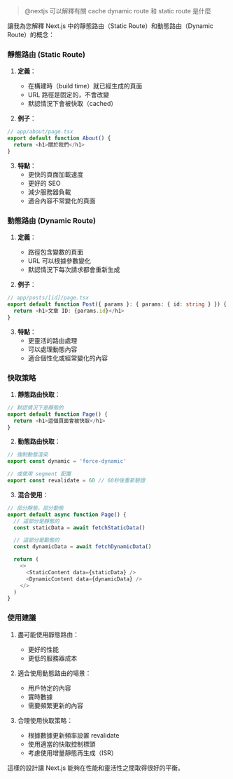 > @nextjs 可以解釋有關 cache dynamic route 和 static route 是什麼

讓我為您解釋 Next.js 中的靜態路由（Static Route）和動態路由（Dynamic Route）的概念：

### 靜態路由 (Static Route)

1. **定義**：

   - 在構建時（build time）就已經生成的頁面
   - URL 路徑是固定的，不會改變
   - 默認情況下會被快取（cached）

2. **例子**：

```typescript
// app/about/page.tsx
export default function About() {
  return <h1>關於我們</h1>
}
```

3. **特點**：
   - 更快的頁面加載速度
   - 更好的 SEO
   - 減少服務器負載
   - 適合內容不常變化的頁面

### 動態路由 (Dynamic Route)

1. **定義**：

   - 路徑包含變數的頁面
   - URL 可以根據參數變化
   - 默認情況下每次請求都會重新生成

2. **例子**：

```typescript
// app/posts/[id]/page.tsx
export default function Post({ params }: { params: { id: string } }) {
  return <h1>文章 ID: {params.id}</h1>
}
```

3. **特點**：
   - 更靈活的路由處理
   - 可以處理動態內容
   - 適合個性化或經常變化的內容

### 快取策略

1. **靜態路由快取**：

```typescript
// 默認情況下是靜態的
export default function Page() {
  return <h1>這個頁面會被快取</h1>
}
```

2. **動態路由快取**：

```typescript
// 強制動態渲染
export const dynamic = 'force-dynamic'

// 或使用 segment 配置
export const revalidate = 60 // 60秒後重新驗證
```

3. **混合使用**：

```typescript
// 部分靜態，部分動態
export default async function Page() {
  // 這部分是靜態的
  const staticData = await fetchStaticData()

  // 這部分是動態的
  const dynamicData = await fetchDynamicData()

  return (
    <>
      <StaticContent data={staticData} />
      <DynamicContent data={dynamicData} />
    </>
  )
}
```

### 使用建議

1. 盡可能使用靜態路由：

   - 更好的性能
   - 更低的服務器成本

2. 適合使用動態路由的場景：

   - 用戶特定的內容
   - 實時數據
   - 需要頻繁更新的內容

3. 合理使用快取策略：
   - 根據數據更新頻率設置 revalidate
   - 使用適當的快取控制標頭
   - 考慮使用增量靜態再生成（ISR）

這樣的設計讓 Next.js 能夠在性能和靈活性之間取得很好的平衡。
